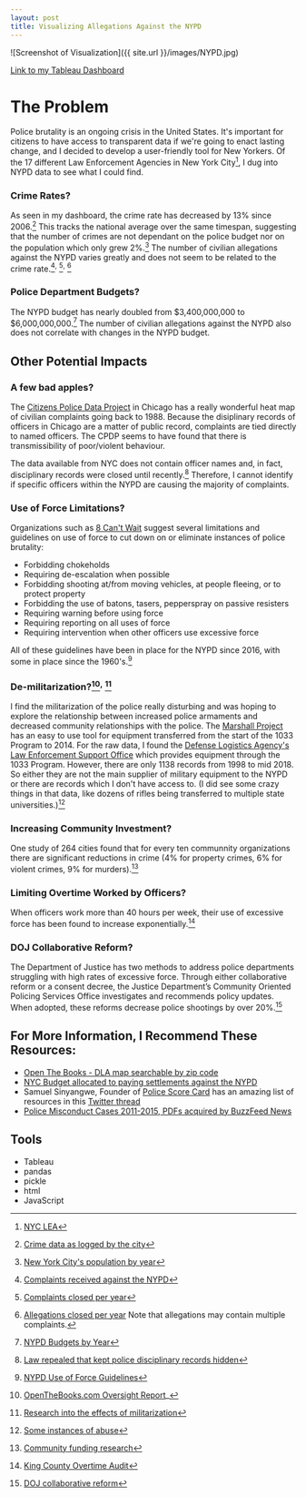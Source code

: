 ```yaml
---
layout: post
title: Visualizing Allegations Against the NYPD
---
```

![Screenshot of Visualization]({{ site.url }}/images/NYPD.jpg)

[Link to my Tableau Dashboard](https://public.tableau.com/shared/DYHY72DXN?:display_count=y&:origin=viz_share_link)

# The Problem

Police brutality is an ongoing crisis in the United States. It's important for citizens to have access to transparent data if we're going to enact lasting change, and I decided to develop a user-friendly tool for New Yorkers.  Of the 17 different Law Enforcement Agencies in New York City[^fn-agencies], I dug into NYPD data to see what I could find.


### Crime Rates?

As seen in my dashboard, the crime rate has decreased by 13% since 2006.[^fn-crime-reports]  This tracks the national average over the same timespan, suggesting that the number of crimes are not dependant on the police budget nor on the population which only grew 2%.[^fn-population]  The number of civilian allegations against the NYPD varies greatly and does not seem to be related to the crime rate.[^fn-complaints1]<sup>,</sup> [^fn-complaints2]<sup>,</sup> [^fn-complaints3]


### Police Department Budgets?

The NYPD budget has nearly doubled from $3,400,000,000 to $6,000,000,000.[^fn-budget]  The number of civilian allegations against the NYPD also does not correlate with changes in the NYPD budget.


## Other Potential Impacts
### A few bad apples?

The [Citizens Police Data Project](https://beta.cpdp.co/) in Chicago has a really wonderful heat map of civilian complaints going back to 1988.  Because the disiplinary records of officers in Chicago are a matter of public record, complaints are tied directly to named officers.  The CPDP seems to have found that there is transmissibility of poor/violent behaviour.

The data available from NYC does not contain officer names and, in fact, disciplinary records were closed until recently.[^fn-discipline] Therefore, I cannot identify if specific officers within the NYPD are causing the majority of complaints. 


### Use of Force Limitations?

Organizations such as [8 Can't Wait](https://8cantwait.org/) suggest several limitations and guidelines on use of force to cut down on or eliminate instances of police brutality: 

* Forbidding chokeholds
* Requiring de-escalation when possible
* Forbidding shooting at/from moving vehicles, at people fleeing, or to protect property
* Forbidding the use of batons, tasers, pepperspray on passive resisters
* Requiring warning before using force
* Requiring reporting on all uses of force
* Requiring intervention when other officers use excessive force 

All of these guidelines have been in place for the NYPD since 2016, with some in place since the 1960's.[^fn-force]

### De-militarization?[^fn-militarization]<sup>,</sup> [^fn-militarization-research]

I find the militarization of the police really disturbing and was hoping to explore the relationship between increased police armaments and decreased community relationships with the police.  The [Marshall Project](https://www.themarshallproject.org/2014/12/03/the-pentagon-finally-details-its-weapons-for-cops-giveaway#dod-graphic) has an easy to use tool for equipment transferred from the start of the 1033 Program to 2014.  For the raw data, I found the [Defense Logistics Agency's Law Enforcement Support Office](https://www.dla.mil/DispositionServices/FOIA/EFOIALibrary/) which provides equipment through the 1033 Program.  However, there are only 1138 records from 1998 to mid 2018.  So either they are not the main supplier of military equipment to the NYPD or there are records which I don't have access to.  (I did see some crazy things in that data, like dozens of rifles being transferred to multiple state universities.)[^fn-abuses_ten_thirty-three]

### Increasing Community Investment?
One study of 264 cities found that for every ten communnity organizations there are significant reductions in crime (4% for property crimes, 6% for violent crimes, 9% for murders).[^fn-community]  

### Limiting Overtime Worked by Officers?
When officers work more than 40 hours per week, their use of excessive force has been found to increase exponentially.[^fn-overtime]
 
### DOJ Collaborative Reform?
The Department of Justice has two methods to address police departments struggling with high rates of excessive force.  Through either collaborative reform or a consent decree, the Justice Department’s Community Oriented Policing Services Office investigates and recommends policy updates.  When adopted, these reforms decrease police shootings by over 20%.[^fn-DOJ] 

## For More Information, I Recommend These Resources:
* [Open The Books - DLA map searchable by zip code](https://www.openthebooks.com/maps/?Map=1&MapType=Pin&Zip=20740)  
* [NYC Budget allocated to paying settlements against the NYPD](https://data.cityofnewyork.us/City-Government/Claims-Report-Underlying-Settlements-and-Claims-Fi/ex6k-ym48)  
* Samuel Sinyangwe, Founder of [Police Score Card](https://policescorecard.org/) has an amazing list of resources in this [Twitter thread](https://twitter.com/samswey/status/1180655701271732224)  
* [Police Misconduct Cases 2011-2015, PDFs acquired by BuzzFeed News](https://www.buzzfeednews.com/article/kendalltaggart/nypd-police-misconduct-database)  

[^fn-discipline]: [Law repealed that kept police disciplinary records hidden](https://brooklyneagle.com/articles/2020/06/10/new-york-passes-bill-to-unveil-police-discipline-records/)  
[^fn-agencies]: [NYC LEA](https://en.wikipedia.org/wiki/List_of_law_enforcement_agencies_in_New_York_(state)#New_York_City_agencies)
[^fn-crime-reports]: [Crime data as logged by the city](https://data.cityofnewyork.us/Public-Safety/NYPD-Complaint-Data-Historic/qgea-i56i/data)  
[^fn-population]: [New York City's population by year](https://worldpopulationreview.com/us-cities/new-york-city-population/)  
[^fn-complaints1]: [Complaints received against the NYPD](https://data.cityofnewyork.us/Public-Safety/Civilian-Complaint-Review-Board-CCRB-Complaints-Re/63nx-cpi9)  
[^fn-complaints2]: [Complaints closed per year](https://data.cityofnewyork.us/Public-Safety/Civilian-Complaint-Review-Board-CCRB-Complaints-Cl/fx4z-5xg2)  
[^fn-complaints3]: [Allegations closed per year](https://data.cityofnewyork.us/Public-Safety/Civilian-Complaint-Review-Board-CCRB-Allegations-C/xyq2-jjkn) Note that allegations may contain multiple complaints.  
[^fn-budget]: [NYPD Budgets by Year](https://council.nyc.gov/budget/)  
[^fn-abuses_ten_thirty-three]: [Some instances of abuse](https://www.acfcs.org/from-warfighter-to-crimefighter-the-us-1033-program-and-the-risk-of-corruption-and-misuse-of-funds/)  
[^fn-militarization]: [OpenTheBooks.com Oversight Report](https://www.openthebooks.com/assets/1/7/Oversight_Report_-_The_Miltarization_of_America_-_Traditional_Law_Enforcement_Agencies_Raw_Data_Report.pdf )_  
[^fn-militarization-research]: [Research into the effects of militarization](https://www.pnas.org/content/115/37/9181)  
[^fn-force]: [NYPD Use of Force Guidelines](https://www1.nyc.gov/assets/ccrb/downloads/pdf/investigations_pdf/pg221-01-force-guidelines.pdf)  
[^fn-community]: [Community funding research](https://journals.sagepub.com/doi/abs/10.1177/0003122417736289)  
[^fn-overtime]: [King County Overtime Audit](https://www.kingcounty.gov/~/media/depts/auditor/new-web-docs/2017/kcao-overtime-2017/kcao-overtime-2017.ashx?la=en)  
[^fn-DOJ]: [DOJ collaborative reform](https://www.vice.com/en_us/article/kznagw/jeff-sessions-is-walking-away-from-the-best-way-to-reduce-police-shootings)  


## Tools
* Tableau
* pandas
* pickle
* html
* JavaScript